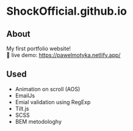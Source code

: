 # ShockOfficial.github.io

## About
My first portfolio website! <br>
🔴 live demo: https://pawelmotyka.netlify.app/

## Used
- Animation on scroll (AOS)
- EmailJs
- Emial validation using RegExp
- Tilt.js
- SCSS
- BEM metodologhy
